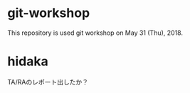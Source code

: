 # git-workshop
This repository is used git workshop on May 31 (Thu), 2018.

# hidaka
TA/RAのレポート出したか？